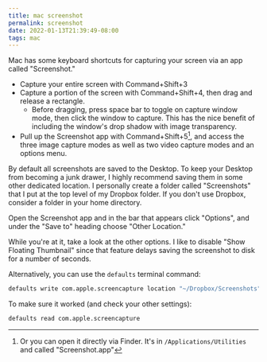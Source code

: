 ```yaml
---
title: mac screenshot
permalink: screenshot
date: 2022-01-13T21:39:49-08:00
tags: mac
---
```


Mac has some keyboard shortcuts for capturing your screen via an app called
"Screenshot."

- Capture your entire screen with Command+Shift+3
- Capture a portion of the screen with Command+Shift+4, then drag and release a
  rectangle.
  - Before dragging, press space bar to toggle on capture window mode, then
    click the window to capture. This has the nice benefit of including the
    window's drop shadow with image transparency.
- Pull up the Screenshot app with Command+Shift+5[^finder], and access the three
  image capture modes as well as two video capture modes and an options menu.

[^finder]:
    Or you can open it directly via Finder. It's in `/Applications/Utilities`
    and called "Screenshot.app"

By default all screenshots are saved to the Desktop. To keep your Desktop from
becoming a junk drawer, I highly recommend saving them in some other dedicated
location. I personally create a folder called "Screenshots" that I put at the
top level of my Dropbox folder. If you don't use Dropbox, consider a folder in
your home directory.

Open the Screenshot app and in the bar that appears click "Options", and under
the "Save to" heading choose "Other Location."

While you're at it, take a look at the other options. I like to disable "Show
Floating Thumbnail" since that feature delays saving the screenshot to disk for
a number of seconds.

Alternatively, you can use the `defaults` terminal command:

```sh
defaults write com.apple.screencapture location "~/Dropbox/Screenshots"
```

To make sure it worked (and check your other settings):

```sh
defaults read com.apple.screencapture
```

